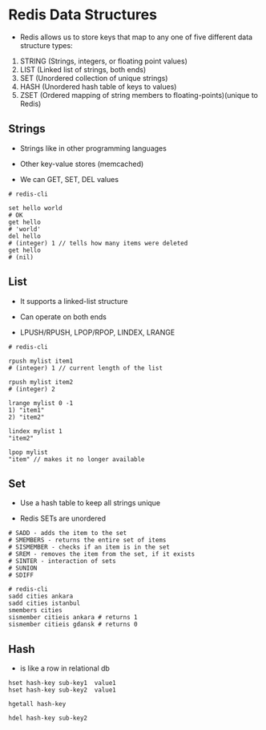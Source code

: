 # Redis Data Structures

- Redis allows us to store keys that map to any one of five different data
  structure types:

1. STRING (Strings, integers, or floating point values)
2. LIST   (Linked list of strings, both ends)
3. SET    (Unordered collection of unique strings)
4. HASH   (Unordered hash table of keys to values)
5. ZSET   (Ordered mapping of string members to floating-points)(unique to Redis)

## Strings

- Strings like in other programming languages
- Other key-value stores (memcached)

- We can GET, SET, DEL values

```shell
# redis-cli

set hello world
# OK
get hello
# 'world'
del hello
# (integer) 1 // tells how many items were deleted
get hello
# (nil)
```

## List

- It supports a linked-list structure

- Can operate on both ends

- LPUSH/RPUSH, LPOP/RPOP, LINDEX, LRANGE

```shell
# redis-cli

rpush mylist item1
# (integer) 1 // current length of the list

rpush mylist item2
# (integer) 2

lrange mylist 0 -1
1) "item1"
2) "item2"

lindex mylist 1
"item2"

lpop mylist
"item" // makes it no longer available
```

## Set

- Use a hash table to keep all strings unique

- Redis SETs are unordered

```shell
# SADD - adds the item to the set
# SMEMBERS - returns the entire set of items
# SISMEMBER - checks if an item is in the set
# SREM - removes the item from the set, if it exists
# SINTER - interaction of sets
# SUNION
# SDIFF

# redis-cli
sadd cities ankara
sadd cities istanbul
smembers cities
sismember citieis ankara # returns 1
sismember citieis gdansk # returns 0
```

## Hash

- is like a row in relational db

```shell
hset hash-key sub-key1  value1
hset hash-key sub-key2  value1

hgetall hash-key

hdel hash-key sub-key2
```
